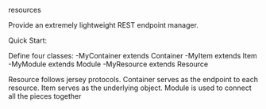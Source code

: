 resources

Provide an extremely lightweight REST endpoint manager.

Quick Start:

Define four classes:
-MyContainer extends Container
-MyItem extends Item
-MyModule extends Module
-MyResource extends Resource


Resource follows jersey protocols.
Container serves as the endpoint to each resource.
Item serves as the underlying object.
Module is used to connect all the pieces together
